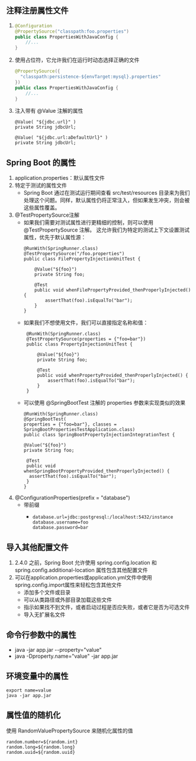 ## 注释注册属性文件
1.
    ```java
    @Configuration
    @PropertySource("classpath:foo.properties")
    public class PropertiesWithJavaConfig {
        //...
    }
    ```
2. 使用占位符，它允许我们在运行时动态选择正确的文件
    ```java
    @PropertySource({ 
      "classpath:persistence-${envTarget:mysql}.properties"
    })
    public class PropertiesWithJavaConfig {
        //...
    }
    ```
3. 注入带有 @Value 注解的属性
    ``` 
    @Value( "${jdbc.url}" )
    private String jdbcUrl;
    
    @Value( "${jdbc.url:aDefaultUrl}" )
    private String jdbcUrl;
    ```
## Spring Boot 的属性
1. application.properties：默认属性文件
2. 特定于测试的属性文件
   - Spring Boot 通过在测试运行期间查看 src/test/resources 目录来为我们处理这个问题。同样，默认属性仍将正常注入，但如果发生冲突，则会被这些属性覆盖。
3. @TestPropertySource注解
   - 如果我们需要对测试属性进行更精细的控制，则可以使用 @TestPropertySource 注解。
     这允许我们为特定的测试上下文设置测试属性，优先于默认属性源：
       ```
       @RunWith(SpringRunner.class)
       @TestPropertySource("/foo.properties")
       public class FilePropertyInjectionUnitTest {
    
           @Value("${foo}")
           private String foo;
    
           @Test
           public void whenFilePropertyProvided_thenProperlyInjected() {
               assertThat(foo).isEqualTo("bar");
           }
       }
       ```
   - 如果我们不想使用文件，我们可以直接指定名称和值：
     ```
      @RunWith(SpringRunner.class)
      @TestPropertySource(properties = {"foo=bar"})
      public class PropertyInjectionUnitTest {
      
          @Value("${foo}")
          private String foo;
      
          @Test
          public void whenPropertyProvided_thenProperlyInjected() {
              assertThat(foo).isEqualTo("bar");
          }
      }
     ```
   - 可以使用 @SpringBootTest 注解的 properties 参数来实现类似的效果
     ```
     @RunWith(SpringRunner.class)
     @SpringBootTest(
     properties = {"foo=bar"}, classes = SpringBootPropertiesTestApplication.class)
     public class SpringBootPropertyInjectionIntegrationTest {
     
     @Value("${foo}")
     private String foo;
     
      @Test
      public void whenSpringBootPropertyProvided_thenProperlyInjected() {
       assertThat(foo).isEqualTo("bar");
      }
     }
     ```
4. @ConfigurationProperties(prefix = "database") 
    - 带前缀
      - ```
        database.url=jdbc:postgresql:/localhost:5432/instance
        database.username=foo
        database.password=bar
        ```
## 导入其他配置文件
1. 2.4.0 之前，Spring Boot 允许使用 spring.config.location 和 spring.config.additional-location 属性包含其他配置文件
2. 可以在application.properties或application.yml文件中使用spring.config.import属性来轻松包含其他文件
    - 添加多个文件或目录
    - 可以从类路径或外部目录加载这些文件
    - 指示如果找不到文件，或者启动过程是否应失败，或者它是否为可选文件
    - 导入无扩展名文件
## 命令行参数中的属性
- java -jar app.jar --property="value"
- java -Dproperty.name="value" -jar app.jar
## 环境变量中的属性
```
export name=value
java -jar app.jar
```
## 属性值的随机化
使用 RandomValuePropertySource 来随机化属性的值
```
random.number=${random.int}
random.long=${random.long}
random.uuid=${random.uuid}
```